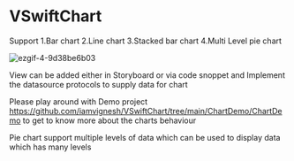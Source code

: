 # VSwiftChart
Support 
  1.Bar chart
  2.Line chart
  3.Stacked bar chart
  4.Multi Level pie chart
  
  
  ![ezgif-4-9d38be6b03](https://user-images.githubusercontent.com/7777632/230381826-faee8945-fc60-48eb-ac1a-36d6523ded4a.gif)

  
  
View can be added either in Storyboard or via code snoppet and Implement the datasource protocols to supply data for chart

Please play around with Demo project https://github.com/iamvignesh/VSwiftChart/tree/main/ChartDemo/ChartDemo to get to know more about the charts behaviour

Pie chart support multiple levels of data which can be used to display data which has many levels
